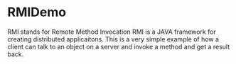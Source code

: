 RMIDemo
=======
RMI stands for Remote Method Invocation
RMI is a JAVA framework for creating distributed applicaitons.
This is a very simple example of how a client can talk to an object on a server and invoke a method and get a result back.
